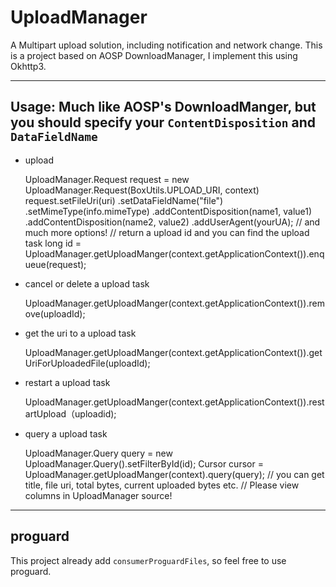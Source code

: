 # UploadManager
A Multipart upload solution, including notification and network change.
This is a project based on AOSP DownloadManager, I implement this using Okhttp3.

------

## Usage: Much like AOSP's DownloadManger, but you should specify your `ContentDisposition` and `DataFieldName`
* upload
  
    UploadManager.Request request = new UploadManager.Request(BoxUtils.UPLOAD_URI, context)
    request.setFileUri(uri)
          .setDataFieldName("file")
          .setMimeType(info.mimeType)
          .addContentDisposition(name1, value1)
          .addContentDisposition(name2, value2)
          .addUserAgent(yourUA);
          // and much more options!
        // return a upload id and you can find the upload task
    long id = UploadManager.getUploadManger(context.getApplicationContext()).enqueue(request);


* cancel or delete a upload task

    UploadManager.getUploadManger(context.getApplicationContext()).remove(uploadId);

* get the uri to a upload task

    UploadManager.getUploadManger(context.getApplicationContext()).getUriForUploadedFile(uploadId);

* restart a upload task

    UploadManager.getUploadManger(context.getApplicationContext()).restartUpload（uploadid);

* query a upload task

    UploadManager.Query query = new UploadManager.Query().setFilterById(id);
    Cursor cursor = UploadManager.getUploadManger(context).query(query);
    // you can get title, file uri, total bytes, current uploaded bytes etc.
    // Please view columns in UploadManager source!

------

## proguard

This project already add `consumerProguardFiles`, so feel free to use proguard.


